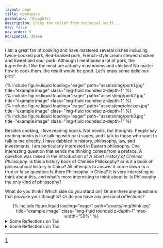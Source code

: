 ```yaml
---
layout: page
title: openspace
permalink: /thoughts/
description: Enjoy the relief from technical stuff...
nav: false
nav_order: 5
horizontal: false
---
```

I am a great fan of cooking and have mastered several dishes including twice-cooked pork, Red-braised pork, French-style cream stewed chicken, and Sweet and sour pork. Although I mentioned a lot of pork, the ingredients I like the most are actually mushrooms and chicken! No matter how to cook them. the result would be good. Let's enjoy some delicious pics!

<div class="row">
    <div class="col-sm mt-3 mt-md-0">
        {% include figure.liquid loading="eager" path="assets/img/pork1.jpg" title="example image" class="img-fluid rounded z-depth-1" %}
    </div>
    <div class="col-sm mt-3 mt-md-0">
        {% include figure.liquid loading="eager" path="assets/img/pork2.jpg" title="example image" class="img-fluid rounded z-depth-1" %}
    </div>
    <div class="col-sm mt-3 mt-md-0">
        {% include figure.liquid loading="eager" path="assets/img/chicken.jpg" title="example image" class="img-fluid rounded z-depth-1" %}
    </div>
   <div class="col-sm mt-3 mt-md-0">
        {% include figure.liquid loading="eager" path="assets/img/pork3.jpg" title="example image" class="img-fluid rounded z-depth-1" %}
    </div>
</div>

Besides cooking, I love reading books. Not novels, but thoughts. People say reading books is like talking with past sages, and I talk to those who want to talk to me directly. I have dabbled in history, philosophy, law, and investments. I am particularly interested in Eastern philosophy. One interesting question that sends me thinking comes from a preface. A question was raised in the introduction of *A Short History of Chinese Philosophy*: is this a history book of Chinese Philosophy? or is it a book of philosophical history in China? All attempts to answer it come down to a true or false question: Is there Philosophy in China? It is very interesting to think about this, and what's more interesting to think about is: Is Philosophy the only kind of philosophy?


What do you think? Which side do you stand on? Or are there any questions that provoke your thoughts? Or do you have any personal reflections? 
<div class="row">
    <div style="text-align: center;">
        {% include figure.liquid loading="eager" path="assets/img/think.jpg" title="example image" class="img-fluid rounded z-depth-1" max-width="50%" %}
    </div>
</div>

<details>
  <summary>Some Reflections on Tao</summary>
Tao is characterized by its opposition and faintness. It is defined as this elusive object before any existence and is where everything came within. It is so strong as being the world generator, yet it is so weak as being completely imperceptible.

Faintness is Tao's grand love. It is so great that it does not love anyone. This may seem strange, but if it love somebody, then that is a subset of the entirety meaning its complement will be excluded. Can you claim as big a selective love? It is faint so everything can grow under it without perception. It is neither a visible hand nor an invisible hand. It give us birth without claiming ownership, it support us living without possessing arrograncy, it grow us in maturity without dominating our fates. In this way, he acts all the time without being noticed. 

Opposition of Tao, however, is strong. Everything ges to the extreme will return. It is like a gravitational field that attracts everything back to normal. The love, hate, happy, sad, excitment, bored, anger, horror that we have, no matter how strong they are, will subside. When stock price shoots to sky, it will drop. and when financial crisis hits, it will recover. Thousands years ago, China was the among the strongest country worldwide, but time would come for it to be too weak to defend itself. Back in the victorian era, sun never set on Great Britain's land, but night will inevitably fall. It is thus in our control to follow the rythme of the nature, and behave accordingly.


<div class="row">
    <div class="col-sm mt-3 mt-md-0">
        {% include figure.liquid loading="eager" path="assets/img/spring.jpg" title="example image" class="img-fluid rounded z-depth-1" %}
    </div>
    <div class="col-sm mt-3 mt-md-0">
        {% include figure.liquid loading="eager" path="assets/img/summer.jpg" title="example image" class="img-fluid rounded z-depth-1" %}
    </div>
    <div class="col-sm mt-3 mt-md-0">
        {% include figure.liquid loading="eager" path="assets/img/fall.jpg" title="example image" class="img-fluid rounded z-depth-1" %}
    </div>
   <div class="col-sm mt-3 mt-md-0">
        {% include figure.liquid loading="eager" path="assets/img/winter.jpg" title="example image" class="img-fluid rounded z-depth-1" %}
    </div>
</div>

When Spring comes, do Spring stuff;

When Summer comes, do Summer stuff;

When Fall comes, do Fall stuff;

When Winter comes, do Winter stuff;

Things will get done, and what's wanted will be achieved. The world is sometimes as simple as this: time will give people everything they want.
<div class="row">
    <div style="text-align: center;">
        {% include figure.liquid loading="eager" path="assets/img/Tao.jpg" title="example image" class="img-fluid rounded z-depth-1" max-width="50%" %}

    </div>
</div>

</details>
<details>
     <summary>Some Reflections on Tao</summary>
</details>

----------------

[🤔](https://david-wei-01001.github.io/Some-Jewels/)
